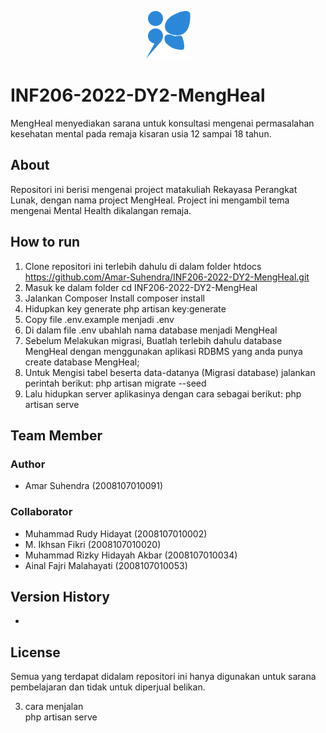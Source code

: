 <p align="center">
   <img src="public/assets/img/Icon.png" alt="MengHeal Logo">
</p>

# INF206-2022-DY2-MengHeal
MengHeal menyediakan sarana untuk konsultasi mengenai permasalahan kesehatan mental pada remaja kisaran usia 12 sampai 18 tahun.
## About
Repositori ini berisi mengenai project matakuliah Rekayasa Perangkat Lunak, dengan nama project MengHeal. Project ini mengambil tema mengenai Mental Health dikalangan remaja.
## How to run
1. Clone repositori ini terlebih dahulu di dalam folder htdocs
   https://github.com/Amar-Suhendra/INF206-2022-DY2-MengHeal.git
2. Masuk ke dalam folder
   cd INF206-2022-DY2-MengHeal
3. Jalankan Composer Install
   composer install
4. Hidupkan key generate
   php artisan key:generate
5. Copy file .env.example menjadi .env
6. Di dalam file .env ubahlah nama database menjadi MengHeal
7. Sebelum Melakukan migrasi, Buatlah terlebih dahulu database MengHeal dengan menggunakan aplikasi RDBMS yang anda punya
   create database MengHeal;
8. Untuk Mengisi tabel beserta data-datanya (Migrasi database) jalankan perintah berikut:
   php artisan migrate --seed 
9. Lalu hidupkan server aplikasinya dengan cara sebagai berikut:
   php artisan serve

## Team Member
### Author
* Amar Suhendra (2008107010091)
### Collaborator
* Muhammad Rudy Hidayat (2008107010002)
* M. Ikhsan Fikri (2008107010020)
* Muhammad Rizky Hidayah Akbar (2008107010034)
* Ainal Fajri Malahayati (2008107010053)

## Version History
* 
## License
Semua yang terdapat didalam repositori ini hanya digunakan untuk sarana pembelajaran dan tidak untuk diperjual belikan.

3. cara menjalan  
    php artisan serve